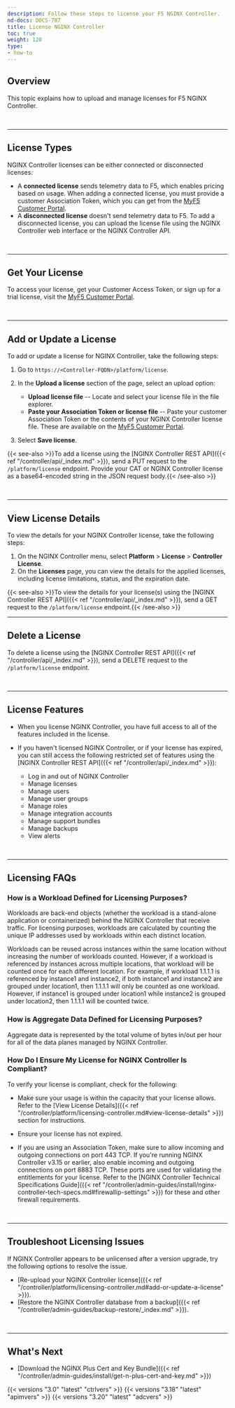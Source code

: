 ```yaml
---
description: Follow these steps to license your F5 NGINX Controller.
nd-docs: DOCS-787
title: License NGINX Controller
toc: true
weight: 120
type:
- how-to
---
```


## Overview

This topic explains how to upload and manage licenses for F5 NGINX Controller.

&nbsp;

---

## License Types

NGINX Controller licenses can be either connected or disconnected licenses:

- A **connected license** sends telemetry data to F5, which enables pricing based on usage. When adding a connected license, you must provide a customer Association Token, which you can get from the [MyF5 Customer Portal](https://account.f5.com/myf5).
- A **disconnected license** doesn't send telemetry data to F5. To add a disconnected license, you can upload the license file using the NGINX Controller web interface or the NGINX Controller API.

&nbsp;

---

## Get Your License

To access your license, get your Customer Access Token, or sign up for a trial license, visit the [MyF5 Customer Portal](https://account.f5.com/myf5).

&nbsp;

---

## Add or Update a License

To add or update a license for NGINX Controller, take the following steps:

1. Go to `https://<Controller-FQDN>/platform/license`.
1. In the **Upload a license** section of the page, select an upload option:

    - **Upload license file** -- Locate and select your license file in the file explorer.
    - **Paste your Association Token or license file** -- Paste your customer Association Token or the contents of your NGINX Controller license file. These are available on the [MyF5 Customer Portal](https://account.f5.com/myf5).

1. Select **Save license**.

{{< see-also >}}To add a license using the [NGINX Controller REST API]({{< ref "/controller/api/_index.md" >}}), send a PUT request to the `/platform/license` endpoint. Provide your CAT or NGINX Controller license as a base64-encoded string in the JSON request body.{{< /see-also >}}


&nbsp;

---

## View License Details

To view the details for your NGINX Controller license, take the following steps:

1. On the NGINX Controller menu, select **Platform** > **License** > **Controller License**.
2. On the **Licenses** page, you can view the details for the applied licenses, including license limitations, status, and the expiration date.

{{< see-also >}}To view the details for your license(s) using the [NGINX Controller REST API]({{< ref "/controller/api/_index.md" >}}), send a GET request to the `/platform/license` endpoint.{{< /see-also >}}
&nbsp;

---

## Delete a License

To delete a license using the [NGINX Controller REST API]({{< ref "/controller/api/_index.md" >}}), send a DELETE request to the `/platform/license` endpoint.

&nbsp;

---

## License Features

- When you license NGINX Controller, you have full access to all of the features included in the license.

- If you haven't licensed NGINX Controller, or if your license has expired, you can still access the following restricted set of features using the [NGINX Controller REST API]({{< ref "/controller/api/_index.md" >}}):

  - Log in and out of NGINX Controller
  - Manage licenses
  - Manage users
  - Manage user groups
  - Manage roles
  - Manage integration accounts
  - Manage support bundles
  - Manage backups
  - View alerts

&nbsp;

---

## Licensing FAQs

### How is a Workload Defined for Licensing Purposes?

Workloads are back-end objects (whether the workload is a stand-alone application or containerized) behind the NGINX Controller that receive traffic. For licensing purposes, workloads are calculated by counting the unique IP addresses used by workloads within each distinct location.

Workloads can be reused across instances within the same location without increasing the number of workloads counted. However, if a workload is referenced by instances across multiple locations, that workload will be counted once for each different location. For example, if workload 1.1.1.1 is referenced by instance1 and instance2, if both instance1 and instance2 are grouped under location1, then 1.1.1.1 will only be counted as one workload. However, if instance1 is grouped under location1 while instance2 is grouped under location2, then 1.1.1.1 will be counted twice.

### How is Aggregate Data Defined for Licensing Purposes?

Aggregate data is represented by the total volume of bytes in/out per hour for all of the data planes managed by NGINX Controller.

### How Do I Ensure My License for NGINX Controller Is Compliant?

To verify your license is compliant, check for the following:

- Make sure your usage is within the capacity that your license allows. Refer to the [View License Details]({{< ref "/controller/platform/licensing-controller.md#view-license-details" >}}) section for instructions.

- Ensure your license has not expired.

- If you are using an Association Token, make sure to allow incoming and outgoing connections on port 443 TCP. If you're running NGINX Controller v3.15 or earlier, also enable incoming and outgoing connections on port 8883 TCP. These ports are used for validating the entitlements for your license. Refer to the [NGINX Controller Technical Specifications Guide]({{< ref "/controller/admin-guides/install/nginx-controller-tech-specs.md#firewallip-settings" >}}) for these and other firewall requirements.

&nbsp;

---

## Troubleshoot Licensing Issues

If NGINX Controller appears to be unlicensed after a version upgrade, try the following options to resolve the issue.

- [Re-upload your NGINX Controller license]({{< ref "/controller/platform/licensing-controller.md#add-or-update-a-license" >}}).
- [Restore the NGINX Controller database from a backup]({{< ref "/controller/admin-guides/backup-restore/_index.md" >}}).

&nbsp;

---

## What's Next

- [Download the NGINX Plus Cert and Key Bundle]({{< ref "/controller/admin-guides/install/get-n-plus-cert-and-key.md" >}})

{{< versions "3.0" "latest" "ctrlvers" >}}
{{< versions "3.18" "latest" "apimvers" >}}
{{< versions "3.20" "latest" "adcvers" >}}
